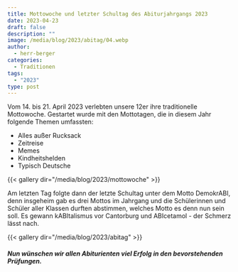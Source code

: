 ```yaml
---
title: Mottowoche und letzter Schultag des Abiturjahrgangs 2023
date: 2023-04-23
draft: false
description: ""
image: /media/blog/2023/abitag/04.webp
author:
  - herr-berger
categories:
  - Traditionen
tags:
  - "2023"
type: post
---
```

Vom 14. bis 21. April 2023 verlebten unsere 12er ihre traditionelle Mottowoche. Gestartet wurde mit den Mottotagen, die in diesem Jahr folgende Themen umfassten:

- Alles außer Rucksack
- Zeitreise
- Memes
- Kindheitshelden
- Typisch Deutsche

{{< gallery dir="/media/blog/2023/mottowoche" >}}

Am letzten Tag folgte dann der letzte Schultag unter dem Motto DemokrABI, denn insgeheim gab es drei Mottos im Jahrgang und die Schülerinnen und Schüler aller Klassen durften abstimmen, welches Motto es denn nun sein soll. Es gewann kABItalismus vor Cantorburg und ABIcetamol - der Schmerz lässt nach.



{{< gallery dir="/media/blog/2023/abitag" >}}



##### Nun wünschen wir allen Abiturienten viel Erfolg in den bevorstehenden Prüfungen.




